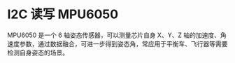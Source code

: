 # I2C 读写 MPU6050

MPU6050 是一个 6 轴姿态传感器，可以测量芯片自身 X、Y、Z 轴的加速度、角速度参数，通过数据融合，可进一步得到姿态角，常应用于平衡车、飞行器等需要检测自身姿态的场景。

